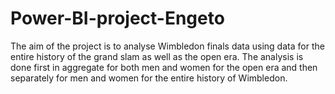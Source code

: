 # Power-BI-project-Engeto

The aim of the project is to analyse Wimbledon finals data using data for the entire history of the grand slam as well as the open era. The analysis is done first in aggregate for both men and women for the open era and then separately for men and women for the entire history of Wimbledon.
